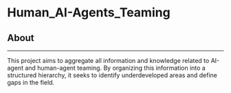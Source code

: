 # Human_AI-Agents_Teaming

## About
---
This project aims to aggregate all information and knowledge related to AI-agent and human-agent teaming. By organizing this information into a structured hierarchy, it seeks to identify underdeveloped areas and define gaps in the field.
